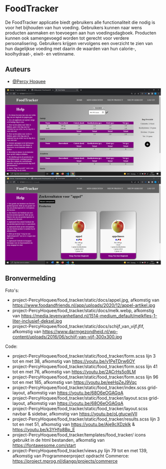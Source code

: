 
# FoodTracker
De FoodTracker applicatie biedt gebruikers alle functionaliteit die nodig is voor het bijhouden van hun voeding.
Gebruikers kunnen naar wens producten aanmaken en toevoegen aan hun voedingsdagboek. 
Producten kunnen ook samengevoegd worden tot gerecht voor verdere personalisering.
Gebruikers krijgen vervolgens een overzicht te zien van hun dagelijkse voeding met daarin de waarden van hun calorie-, koolhydraat-, eiwit- en vetinname.

## Auteurs
- [@Percy Hoquee](https://github.com/PercyHoquee)

![Food Tracker](doc/index.png)
![Food Tracker](doc/results.png)

## Bronvermelding
Foto's:
- project-PercyHoquee/food_tracker/static/docs/appel.jpg, afkomstig van https://www.foodandfriends.nl/app/uploads/2020/12/appel-artikel.jpg
- project-PercyHoquee/food_tracker/static/docs/melk.webp, afkomstig van https://media.levenvanhetland.nl/1514-medium_default/melkfles-1-liter-inclusief-deksel.jpg
- project-PercyHoquee/food_tracker/static/docs/schijf_van_vijf.jfif, afkomstig van https://www.darmgezondheid.nl/wp-content/uploads/2016/06/schijf-van-vijf-300x300.jpg

Code:
- project-PercyHoquee/food_tracker/static/food_tracker/form.scss lijn 3 tot en met 38, afkomstig van https://youtu.be/v1PeTDrw6OY
- project-PercyHoquee/food_tracker/static/food_tracker/form.scss lijn 41 tot en met 76, afkomstig van https://youtu.be/2ACrHs5o9LM
- project-PercyHoquee/food_tracker/static/food_tracker/form.scss lijn 96 tot en met 185, afkomstig van https://youtu.be/eeHqZeJ9Vqc
- project-PercyHoquee/food_tracker/static/food_tracker/index.scss grid-layout, afkomstig van https://youtu.be/68O6eOGAGqA
- project-PercyHoquee/food_tracker/static/food_tracker/layout.scss grid-layout, afkomstig van https://youtu.be/68O6eOGAGqA
- project-PercyHoquee/food_tracker/static/food_tracker/layout.scss navbar & sidebar, afkomstig van https://youtu.be/oLgtucwjVII
- project-PercyHoquee/food_tracker/static/food_tracker/results.scss lijn 3 tot en met 51, afkomstig van https://youtu.be/Aje9cXDzklk & https://youtu.be/k3YHfp8Bp_E
- project-PercyHoquee/food_tracker/templates/food_tracker/ icons gebruikt in de html bestanden, afkomstig van https://fontawesome.com/start
- project-PercyHoquee/food_tracker/views.py lijn 79 tot en met 139, afkomstig van Programmeerproject opdracht Commerce: https://project.mprog.nl/django/projects/commerce
